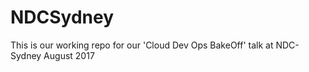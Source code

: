 # NDCSydney

This is our working repo for our 'Cloud Dev Ops BakeOff' talk at NDC-Sydney August 2017
